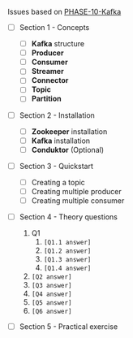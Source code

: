 Issues based on [PHASE-10-Kafka](Readme.md)

- [ ] Section 1 - Concepts
  - [ ] **Kafka** structure
  - [ ] **Producer**
  - [ ] **Consumer**
  - [ ] **Streamer**
  - [ ] **Connector**
  - [ ] **Topic**
  - [ ] **Partition**

- [ ] Section 2 - Installation
  - [ ] **Zookeeper** installation
  - [ ] **Kafka** installation
  - [ ] **Conduktor** (Optional)

- [ ] Section 3 - Quickstart
  - [ ] Creating a topic
  - [ ] Creating multiple producer
  - [ ] Creating multiple consumer

- [ ] Section 4 - Theory questions
  1. Q1
     1. `[Q1.1 answer]`
     2. `[Q1.2 answer]`
     3. `[Q1.3 answer]`
     4. `[Q1.4 answer]`
  2. `[Q2 answer]`
  3. `[Q3 answer]`
  4. `[Q4 answer]`
  5. `[Q5 answer]`
  6. `[Q6 answer]`

- [ ] Section 5 - Practical exercise